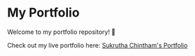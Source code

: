 # My Portfolio

Welcome to my portfolio repository! 🎉

Check out my live portfolio here: [Sukrutha Chintham's Portfolio](https://github.com/Sukruthachintham/sukruthachintham.github.io)


